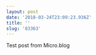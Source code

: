 ```yaml
---
layout: post
date: '2018-03-24T23:09:23.936Z'
title: ''
slug: '83363'
---
```

Test post from Micro.blog
